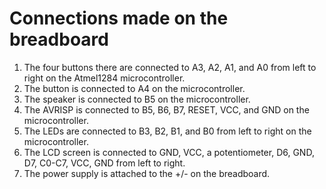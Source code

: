 # Connections made on the breadboard

1. The four buttons there are connected to A3, A2, A1, and A0 from left to right on the Atmel1284 microcontroller.
2. The button is connected to A4 on the microcontroller.
3. The speaker is connected to B5 on the microcontroller.
4. The AVRISP is connected to B5, B6, B7, RESET, VCC, and GND on the microcontroller.
5. The LEDs are connected to B3, B2, B1, and B0 from left to right on the microcontroller.
6. The LCD screen is connected to GND, VCC, a potentiometer, D6, GND, D7, C0-C7, VCC, GND from left to right.
7. The power supply is attached to the +/- on the breadboard.
